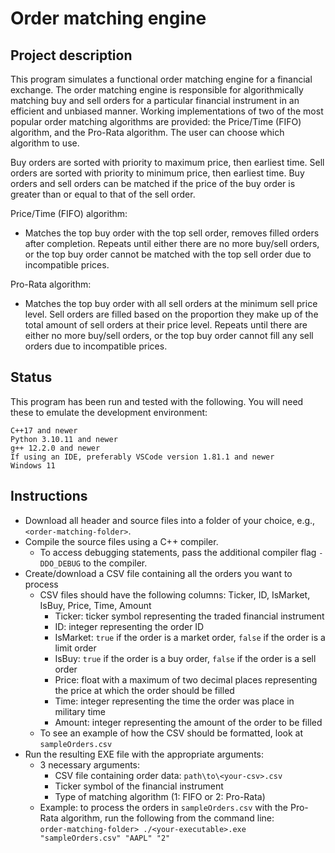 # Order matching engine

## Project description
This program simulates a functional order matching engine for a financial exchange. The order matching engine is responsible for algorithmically matching buy and sell orders for a particular financial instrument in an efficient and unbiased manner. Working implementations of two of the most popular order matching algorithms are provided: the Price/Time (FIFO) algorithm, and the Pro-Rata algorithm. The user can choose which algorithm to use.

Buy orders are sorted with priority to maximum price, then earliest time. Sell orders are sorted with priority to minimum price, then earliest time. Buy orders and sell orders can be matched if the price of the buy order is greater than or equal to that of the sell order.

Price/Time (FIFO) algorithm:
- Matches the top buy order with the top sell order, removes filled orders after completion. Repeats until either there are no more buy/sell orders, or the top buy order cannot be matched with the top sell order due to incompatible prices.

Pro-Rata algorithm:
- Matches the top buy order with all sell orders at the minimum sell price level. Sell orders are filled based on the proportion they make up of the total amount of sell orders at their price level. Repeats until there are either no more buy/sell orders, or the top buy order cannot fill any sell orders due to incompatible prices.

## Status
This program has been run and tested with the following. You will need these to emulate the development environment:
```
C++17 and newer
Python 3.10.11 and newer
g++ 12.2.0 and newer
If using an IDE, preferably VSCode version 1.81.1 and newer
Windows 11
```

## Instructions
- Download all header and source files into a folder of your choice, e.g., `<order-matching-folder>`.
- Compile the source files using a C++ compiler.
    - To access debugging statements, pass the additional compiler flag `-DDO_DEBUG` to the compiler.
- Create/download a CSV file containing all the orders you want to process
    - CSV files should have the following columns: Ticker, ID, IsMarket, IsBuy, Price, Time, Amount
        - Ticker: ticker symbol representing the traded financial instrument
        - ID:        integer representing the order ID
        - IsMarket:  `true` if the order is a market order, `false` if the order is a limit order
        - IsBuy:     `true` if the order is a buy order, `false` if the order is a sell order
        - Price:     float with a maximum of two decimal places representing the price at which the order should be filled
        - Time:      integer representing the time the order was place in military time
        - Amount:    integer representing the amount of the order to be filled
    - To see an example of how the CSV should be formatted, look at `sampleOrders.csv`
- Run the resulting EXE file with the appropriate arguments:
    - 3 necessary arguments:
        - CSV file containing order data: `path\to\<your-csv>.csv` 
        - Ticker symbol of the financial instrument
        - Type of matching algorithm (1: FIFO or 2: Pro-Rata)
    - Example: to process the orders in `sampleOrders.csv` with the Pro-Rata algorithm, run the following from the command line:<br />
        `order-matching-folder> ./<your-executable>.exe "sampleOrders.csv" "AAPL" "2"`
